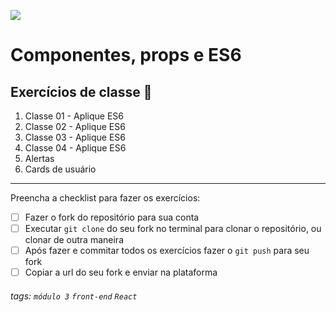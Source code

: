 ![](https://i.imgur.com/xG74tOh.png)

# Componentes, props e ES6

## Exercícios de classe 🏫
1. Classe 01 - Aplique ES6
2. Classe 02 - Aplique ES6
3. Classe 03 - Aplique ES6
4. Classe 04 - Aplique ES6
5. Alertas
6. Cards de usuário

---

Preencha a checklist para fazer os exercícios:

-   [ ] Fazer o fork do repositório para sua conta
-   [ ] Executar `git clone` do seu fork no terminal para clonar o repositório, ou clonar de outra maneira
-   [ ] Após fazer e commitar todos os exercícios fazer o `git push` para seu fork
-   [ ] Copiar a url do seu fork e enviar na plataforma

###### tags: `módulo 3` `front-end` `React`

